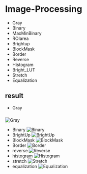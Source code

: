 # Image-Processing
- Gray
- Binary
- MaxMinBinary
- ROIarea
- Brightup
- BlockMask
- Border
- Reverse
- Histogram
- Bright_LUT
- Stretch
- Equalization

## result
- Gray
###
![Gray](https://user-images.githubusercontent.com/56337609/83702926-0aaaa380-a649-11ea-8dff-25b9158066eb.PNG)
- Binary
![Binary](https://user-images.githubusercontent.com/56337609/83702940-1a29ec80-a649-11ea-97b8-82532820c4f7.PNG)
- BrightUp
![BrightUp](https://user-images.githubusercontent.com/56337609/83703057-62e1a580-a649-11ea-877d-4458efacd21f.PNG)
- BlockMask
![BlockMask](https://user-images.githubusercontent.com/56337609/83703061-65dc9600-a649-11ea-9fca-e05b7d2d4e0e.PNG)
- Border
![Border](https://user-images.githubusercontent.com/56337609/83703062-670dc300-a649-11ea-96c3-3b9f9b248c4d.PNG)
- reverse
![Reverse](https://user-images.githubusercontent.com/56337609/83703063-68d78680-a649-11ea-90f1-ccf467b8a59c.PNG)
- histogram
![Histogram](https://user-images.githubusercontent.com/56337609/83703068-6bd27700-a649-11ea-961d-76a6b4b53bf5.PNG)
- stretch
![Stretch](https://user-images.githubusercontent.com/56337609/83703072-6d03a400-a649-11ea-9608-a0ce90c884c3.PNG)
- equalization
![Equalization](https://user-images.githubusercontent.com/56337609/83703076-6ecd6780-a649-11ea-938b-3624a6988ccc.PNG)
